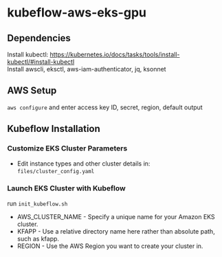 # kubeflow-aws-eks-gpu

## Dependencies
Install kubectl: https://kubernetes.io/docs/tasks/tools/install-kubectl/#install-kubectl  
Install awscli, eksctl, aws-iam-authenticator, jq, ksonnet

## AWS Setup
`aws configure` and enter access key ID, secret, region, default output

## Kubeflow Installation

### Customize EKS Cluster Parameters
* Edit instance types and other cluster details in:
`files/cluster_config.yaml`

### Launch EKS Cluster with Kubeflow
run `init_kubeflow.sh`
* AWS_CLUSTER_NAME - Specify a unique name for your Amazon EKS cluster.
* KFAPP - Use a relative directory name here rather than absolute path, such as kfapp.
* REGION - Use the AWS Region you want to create your cluster in.
